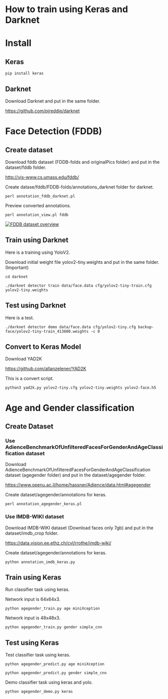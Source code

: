 # How to train using Keras and Darknet

# Install

## Keras

`pip install keras`

## Darknet

Download Darknet and put in the same folder.

https://github.com/pjreddie/darknet

# Face Detection (FDDB)

## Create dataset

Download fddb dataset (FDDB-folds and originalPics folder) and put in the dataset/fddb folder.

http://vis-www.cs.umass.edu/fddb/

Create datase/fddb/FDDB-folds/annotations_darknet folder for darknet.

`perl annotation_fddb_darknet.pl`

Preview converted annotations.

`perl annotation_view.pl fddb`

[![FDDB dataset overview](https://img.youtube.com/vi/KGeY_PFhRYA/0.jpg)](https://www.youtube.com/watch?v=KGeY_PFhRYA&feature=youtu.be)

## Train using Darknet

Here is a training using YoloV2.

Download initial weight file yolov2-tiny.weights and put in the same folder. (Important)

`cd darknet`

`./darknet detector train data/face.data cfg/yolov2-tiny-train.cfg yolov2-tiny.weights`

## Test using Darknet

Here is a test.

`./darknet detector demo data/face.data cfg/yolov2-tiny.cfg backup-face/yolov2-tiny-train_413600.weights -c 0`

## Convert to Keras Model

Download YAD2K

https://github.com/allanzelener/YAD2K

This is a convert script.

`python3 yad2k.py yolov2-tiny.cfg yolov2-tiny.weights yolov2-face.h5`

# Age and Gender classification

## Create Dataset

### Use AdienceBenchmarkOfUnfilteredFacesForGenderAndAgeClassification dataset

Download AdienceBenchmarkOfUnfilteredFacesForGenderAndAgeClassification dataset (agegender folder)  and put in the dataset/agegender folder.

https://www.openu.ac.il/home/hassner/Adience/data.html#agegender

Create dataset/agegender/annotations for keras.

`perl annotation_agegender_keras.pl`

### Use IMDB-WIKI dataset

Download IMDB-WIKI dataset (Download faces only 7gb) and put in the dataset/imdb_crop folder.

https://data.vision.ee.ethz.ch/cvl/rrothe/imdb-wiki/

Create dataset/agegender/annotations for keras.

`python annotation_imdb_keras.py`

## Train using Keras

Run classifier task using keras.

Network input is 64x64x3.

`python agegender_train.py age miniXception`

Network input is 48x48x3.

`python agegender_train.py gender simple_cnn`

## Test using Keras

Test classifier task using keras.

`python agegender_predict.py age miniXception`

`python agegender_predict.py gender simple_cnn`

Demo classifier task using keras and yolo.

`python agegender_demo.py keras`
